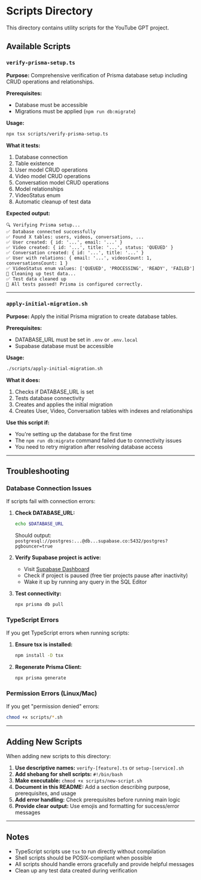 # Scripts Directory

This directory contains utility scripts for the YouTube GPT project.

## Available Scripts

### `verify-prisma-setup.ts`

**Purpose:** Comprehensive verification of Prisma database setup including CRUD operations and relationships.

**Prerequisites:**
- Database must be accessible
- Migrations must be applied (`npm run db:migrate`)

**Usage:**
```bash
npx tsx scripts/verify-prisma-setup.ts
```

**What it tests:**
1. Database connection
2. Table existence
3. User model CRUD operations
4. Video model CRUD operations
5. Conversation model CRUD operations
6. Model relationships
7. VideoStatus enum
8. Automatic cleanup of test data

**Expected output:**
```
🔍 Verifying Prisma setup...
✅ Database connected successfully
✅ Found X tables: users, videos, conversations, ...
✅ User created: { id: '...', email: '...' }
✅ Video created: { id: '...', title: '...', status: 'QUEUED' }
✅ Conversation created: { id: '...', title: '...' }
✅ User with relations: { email: '...', videosCount: 1, conversationsCount: 1 }
✅ VideoStatus enum values: ['QUEUED', 'PROCESSING', 'READY', 'FAILED']
🧹 Cleaning up test data...
✅ Test data cleaned up
🎉 All tests passed! Prisma is configured correctly.
```

---

### `apply-initial-migration.sh`

**Purpose:** Apply the initial Prisma migration to create database tables.

**Prerequisites:**
- DATABASE_URL must be set in `.env` or `.env.local`
- Supabase database must be accessible

**Usage:**
```bash
./scripts/apply-initial-migration.sh
```

**What it does:**
1. Checks if DATABASE_URL is set
2. Tests database connectivity
3. Creates and applies the initial migration
4. Creates User, Video, Conversation tables with indexes and relationships

**Use this script if:**
- You're setting up the database for the first time
- The `npm run db:migrate` command failed due to connectivity issues
- You need to retry migration after resolving database access

---

## Troubleshooting

### Database Connection Issues

If scripts fail with connection errors:

1. **Check DATABASE_URL:**
   ```bash
   echo $DATABASE_URL
   ```
   Should output: `postgresql://postgres:...@db...supabase.co:5432/postgres?pgbouncer=true`

2. **Verify Supabase project is active:**
   - Visit [Supabase Dashboard](https://app.supabase.com)
   - Check if project is paused (free tier projects pause after inactivity)
   - Wake it up by running any query in the SQL Editor

3. **Test connectivity:**
   ```bash
   npx prisma db pull
   ```

### TypeScript Errors

If you get TypeScript errors when running scripts:

1. **Ensure tsx is installed:**
   ```bash
   npm install -D tsx
   ```

2. **Regenerate Prisma Client:**
   ```bash
   npx prisma generate
   ```

### Permission Errors (Linux/Mac)

If you get "permission denied" errors:

```bash
chmod +x scripts/*.sh
```

---

## Adding New Scripts

When adding new scripts to this directory:

1. **Use descriptive names:** `verify-[feature].ts` or `setup-[service].sh`
2. **Add shebang for shell scripts:** `#!/bin/bash`
3. **Make executable:** `chmod +x scripts/new-script.sh`
4. **Document in this README:** Add a section describing purpose, prerequisites, and usage
5. **Add error handling:** Check prerequisites before running main logic
6. **Provide clear output:** Use emojis and formatting for success/error messages

---

## Notes

- TypeScript scripts use `tsx` to run directly without compilation
- Shell scripts should be POSIX-compliant when possible
- All scripts should handle errors gracefully and provide helpful messages
- Clean up any test data created during verification


